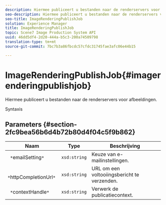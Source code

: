 ```yaml
---
description: Hiermee publiceert u bestanden naar de renderservers voor afbeeldingen.
seo-description: Hiermee publiceert u bestanden naar de renderservers voor afbeeldingen.
seo-title: ImageRenderingPublishJob
solution: Experience Manager
title: ImageRenderingPublishJob
topic: Scene7 Image Production System API
uuid: 46dd5df4-2d20-444a-b5c3-200a74509798
translation-type: tm+mt
source-git-commit: 7bc7b3a86fbcdc57cfdc31745fae3afc06e44b15

---
```



# ImageRenderingPublishJob{#imagerenderingpublishjob}

Hiermee publiceert u bestanden naar de renderservers voor afbeeldingen.

Syntaxis

## Parameters {#section-2fc9bea56b6d4b72b80d4f04c5f9b862}

| Naam | Type | Beschrijving |
|---|---|---|
| ` *`emailSetting`*` | `xsd:string` | Keuze van e-mailinstellingen. |
| ` *`httpCompletionUrl`*` | `xsd:string` | URL om een voltooiingsbericht te verzenden. |
| ` *`contextHandle`*` | `xsd:string` | Verwerk de publicatiecontext. |

